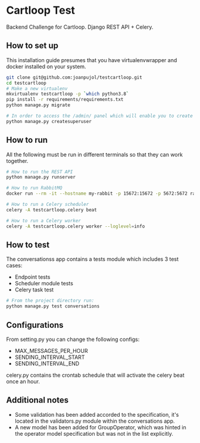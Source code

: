 # Cartloop Test

Backend Challenge for Cartloop. Django REST API + Celery.

## How to set up
This installation guide presumes that you have virtualenvwrapper and docker installed on your system.
```bash
git clone git@github.com:joanpujol/testcartloop.git
cd testcartloop
# Make a new virtualenv
mkvirtualenv testcartloop -p `which python3.8`
pip install -r requirements/requirements.txt
python manage.py migrate

# In order to access the /admin/ panel which will enable you to create some needed model instances:
python manage.py createsuperuser
```

## How to run
All the following must be run in different terminals so that they can work together.
```bash
# How to run the REST API
python manage.py runserver

# How to run RabbitMQ
docker run --rm -it --hostname my-rabbit -p 15672:15672 -p 5672:5672 rabbitmq:3-management

# How to run a Celery scheduler
celery -A testcartloop.celery beat

# How to run a Celery worker
celery -A testcartloop.celery worker --loglevel=info
```

## How to test
The conversationss app contains a tests module which includes 3 test cases:
- Endpoint tests
- Scheduler module tests
- Celery task test
```bash
# From the project directory run:
python manage.py test conversations
```

## Configurations
From setting.py you can change the following configs:
- MAX_MESSAGES_PER_HOUR
- SENDING_INTERVAL_START
- SENDING_INTERVAL_END

celery.py contains the crontab schedule that will activate the celery beat once an hour.

## Additional notes
- Some validation has been added accorded to the specification, it's located in the validators.py module within the conversations app.
- A new model has been added for GroupOperator, which was hinted in the operator model specification but was not in the list explicitly.
